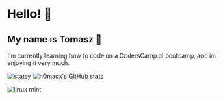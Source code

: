 # Hello! :wave:
## My name is Tomasz 🙂 

I'm currently learning how to code on a CodersCamp.pl bootcamp, and im enjoying it very much.



![statsy](https://github-readme-stats.vercel.app/api/top-langs/?username=n0macx&theme=blue-green)
![n0macx's GitHub stats](https://github-readme-stats.vercel.app/api?username=n0macx&show_icons=true&theme=dark)


![linux mint](https://img.shields.io/badge/Linux_Mint-87CF3E?style=for-the-badge&logo=linux-mint&logoColor=white)
